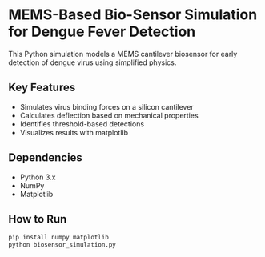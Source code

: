 # MEMS-Based Bio-Sensor Simulation for Dengue Fever Detection

This Python simulation models a MEMS cantilever biosensor for early detection of dengue virus using simplified physics.

## Key Features
- Simulates virus binding forces on a silicon cantilever
- Calculates deflection based on mechanical properties
- Identifies threshold-based detections
- Visualizes results with matplotlib

## Dependencies
- Python 3.x
- NumPy
- Matplotlib

## How to Run
```bash
pip install numpy matplotlib
python biosensor_simulation.py
